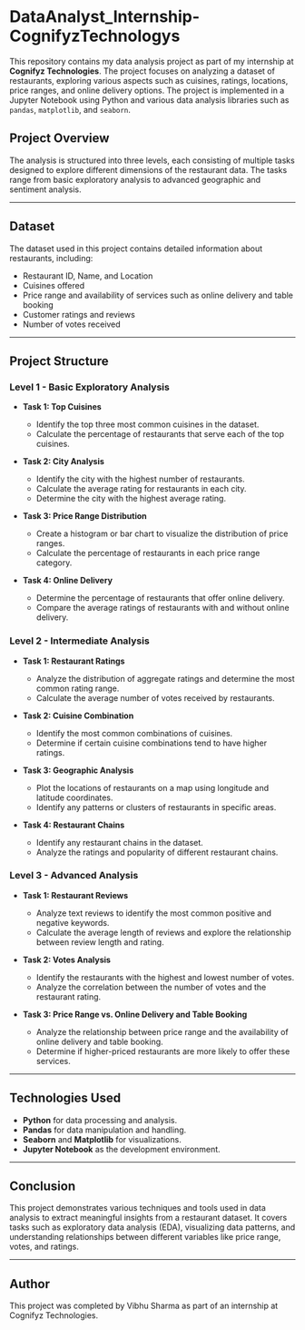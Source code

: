 # DataAnalyst_Internship-CognifyzTechnologys

This repository contains my data analysis project as part of my internship at **Cognifyz Technologies**. The project focuses on analyzing a dataset of restaurants, exploring various aspects such as cuisines, ratings, locations, price ranges, and online delivery options. The project is implemented in a Jupyter Notebook using Python and various data analysis libraries such as `pandas`, `matplotlib`, and `seaborn`.

## Project Overview

The analysis is structured into three levels, each consisting of multiple tasks designed to explore different dimensions of the restaurant data. The tasks range from basic exploratory analysis to advanced geographic and sentiment analysis.

---

## Dataset

The dataset used in this project contains detailed information about restaurants, including:
- Restaurant ID, Name, and Location
- Cuisines offered
- Price range and availability of services such as online delivery and table booking
- Customer ratings and reviews
- Number of votes received

---

## Project Structure

### Level 1 - Basic Exploratory Analysis

- **Task 1: Top Cuisines**
  - Identify the top three most common cuisines in the dataset.
  - Calculate the percentage of restaurants that serve each of the top cuisines.

- **Task 2: City Analysis**
  - Identify the city with the highest number of restaurants.
  - Calculate the average rating for restaurants in each city.
  - Determine the city with the highest average rating.

- **Task 3: Price Range Distribution**
  - Create a histogram or bar chart to visualize the distribution of price ranges.
  - Calculate the percentage of restaurants in each price range category.

- **Task 4: Online Delivery**
  - Determine the percentage of restaurants that offer online delivery.
  - Compare the average ratings of restaurants with and without online delivery.

### Level 2 - Intermediate Analysis

- **Task 1: Restaurant Ratings**
  - Analyze the distribution of aggregate ratings and determine the most common rating range.
  - Calculate the average number of votes received by restaurants.

- **Task 2: Cuisine Combination**
  - Identify the most common combinations of cuisines.
  - Determine if certain cuisine combinations tend to have higher ratings.

- **Task 3: Geographic Analysis**
  - Plot the locations of restaurants on a map using longitude and latitude coordinates.
  - Identify any patterns or clusters of restaurants in specific areas.

- **Task 4: Restaurant Chains**
  - Identify any restaurant chains in the dataset.
  - Analyze the ratings and popularity of different restaurant chains.

### Level 3 - Advanced Analysis

- **Task 1: Restaurant Reviews**
  - Analyze text reviews to identify the most common positive and negative keywords.
  - Calculate the average length of reviews and explore the relationship between review length and rating.

- **Task 2: Votes Analysis**
  - Identify the restaurants with the highest and lowest number of votes.
  - Analyze the correlation between the number of votes and the restaurant rating.

- **Task 3: Price Range vs. Online Delivery and Table Booking**
  - Analyze the relationship between price range and the availability of online delivery and table booking.
  - Determine if higher-priced restaurants are more likely to offer these services.

---

## Technologies Used

- **Python** for data processing and analysis.
- **Pandas** for data manipulation and handling.
- **Seaborn** and **Matplotlib** for visualizations.
- **Jupyter Notebook** as the development environment.

---

## Conclusion

This project demonstrates various techniques and tools used in data analysis to extract meaningful insights from a restaurant dataset. It covers tasks such as exploratory data analysis (EDA), visualizing data patterns, and understanding relationships between different variables like price range, votes, and ratings.

---

## Author

This project was completed by Vibhu Sharma as part of an internship at Cognifyz Technologies.
